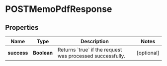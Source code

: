 

# POSTMemoPdfResponse


## Properties

| Name | Type | Description | Notes |
|------------ | ------------- | ------------- | -------------|
|**success** | **Boolean** | Returns &#x60;true&#x60; if the request was processed successfully.  |  [optional] |



